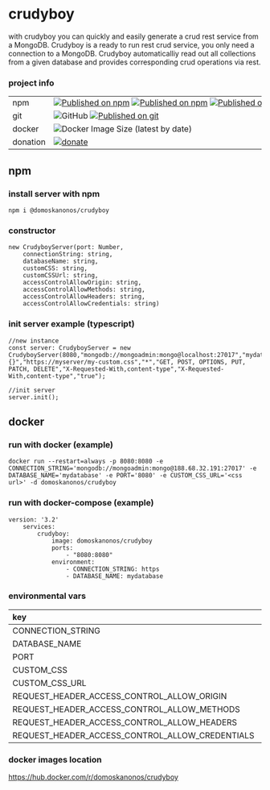# crudyboy

with crudyboy you can quickly and easily generate a crud rest service from a MongoDB.
Crudyboy is a ready to run rest crud service, you only need a connection to a MongoDB.
Crudyboy automaticalliy read out all collections from a given database and provides corresponding crud operations via rest.

### project info
|||
|:-------------|:-------------|
|npm|<nobr>[![Published on npm](https://img.shields.io/npm/l/@domoskanonos/crudyboy)](https://www.npmjs.com/package/@domoskanonos/crudyboy) [![Published on npm](https://img.shields.io/npm/v/@domoskanonos/crudyboy)](https://www.npmjs.com/package/@domoskanonos/crudyboy) [![Published on npm](https://img.shields.io/bundlephobia/min/@domoskanonos/crudyboy)](https://www.npmjs.com/package/@domoskanonos/crudyboy) [![Published on npm](https://img.shields.io/bundlephobia/minzip/@domoskanonos/crudyboy)](https://www.npmjs.com/package/@domoskanonos/crudyboy) [![Published on npm](https://img.shields.io/npm/dw/@domoskanonos/crudyboy)](https://www.npmjs.com/package/@domoskanonos/crudyboy)</nobr>|
|git|<nobr>![GitHub](https://img.shields.io/github/license/domoskanonos/crudyboy)</nobr> <nobr>[![Published on git](https://img.shields.io/github/languages/code-size/domoskanonos/crudyboy)](https://github.com/domoskanonos/crudyboy)</nobr>|
|docker|![Docker Image Size (latest by date)](https://img.shields.io/docker/image-size/domoskanonos/crudyboy)|
|donation|<nobr>[![donate](https://img.shields.io/badge/Donate-PayPal-green.svg)](https://www.paypal.com/cgi-bin/webscr?cmd=_s-xclick&hosted_button_id=SWGKEVSK2PDEE)</nobr>|


## npm
### install server with npm
    npm i @domoskanonos/crudyboy

### constructor
    new CrudyboyServer(port: Number,
        connectionString: string,
        databaseName: string,
        customCSS: string,
        customCSSUrl: string,
        accessControlAllowOrigin: string,
        accessControlAllowMethods: string,
        accessControlAllowHeaders: string,
        accessControlAllowCredentials: string)
### init server example (typescript)
    //new instance
    const server: CrudyboyServer = new CrudyboyServer(8080,"mongodb://mongoadmin:mongo@localhost:27017","mydatabase",".customCss {}","https://myserver/my-custom.css","*","GET, POST, OPTIONS, PUT, PATCH, DELETE","X-Requested-With,content-type","X-Requested-With,content-type","true");

    //init server
    server.init();

## docker

### run with docker (example)
    docker run --restart=always -p 8080:8080 -e CONNECTION_STRING='mongodb://mongoadmin:mongo@188.68.32.191:27017' -e DATABASE_NAME='mydatabase' -e PORT='8080' -e CUSTOM_CSS_URL='<css url>' -d domoskanonos/crudyboy

### run with docker-compose (example)
    version: '3.2'
        services:
            crudyboy:
                image: domoskanonos/crudyboy
                ports:
                    - "8080:8080"
                environment:
                    - CONNECTION_STRING: https
                    - DATABASE_NAME: mydatabase

### environmental vars

|key|example|
|:-------------|:-------------|
|CONNECTION_STRING|mongodb://mongoadmin:mongo@localhost:27017
|DATABASE_NAME|mydatabase|
|PORT|8080|
|CUSTOM_CSS|.customCss {}|
|CUSTOM_CSS_URL|https://myserver/my-custom.css|
|REQUEST_HEADER_ACCESS_CONTROL_ALLOW_ORIGIN|*|
|REQUEST_HEADER_ACCESS_CONTROL_ALLOW_METHODS|GET, POST, OPTIONS, PUT, PATCH, DELETE|
|REQUEST_HEADER_ACCESS_CONTROL_ALLOW_HEADERS|X-Requested-With,content-type|
|REQUEST_HEADER_ACCESS_CONTROL_ALLOW_CREDENTIALS|true|


### docker images location
https://hub.docker.com/r/domoskanonos/crudyboy